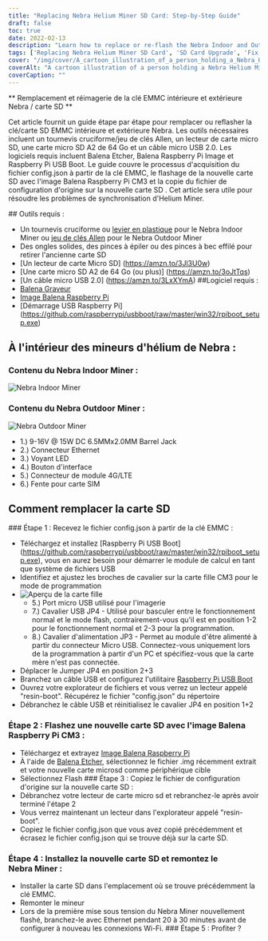 ```yaml
---
title: "Replacing Nebra Helium Miner SD Card: Step-by-Step Guide"
draft: false
toc: true
date: 2022-02-13
description: "Learn how to replace or re-flash the Nebra Indoor and Outdoor EMMC Key/SD Card and fix Helium Miner syncing issues with this step-by-step guide."
tags: ['Replacing Nebra Helium Miner SD Card', 'SD Card Upgrade', 'Fix Helium Miner Syncing Issues', 'Nebra', 'Nebra Indoor Miner', 'Nebra Outdoor Miner', 'Balena Etcher', 'Helium Miner', 'Raspberry Pi Compute Module 3', 'RPiBoot', 'Upgrading Nebra Helium Miners SD Card', 'SD Card Replacement for Helium Miner', 'Resolving Synchronization Issues with Nebra Miner', 'Nebra Mining Equipment', 'Using Balena Etcher for SD Card Flashing', 'Helium Mining with Nebra Miner', 'Raspberry Pi Compute Module 3 in Helium Mining', 'RPiBoot for Raspberry Pi-based Mining', 'Miner SD Card Repair', 'Replacing EMMC Key on Nebra Miner']
cover: "/img/cover/A_cartoon_illustration_of_a_person_holding_a_Nebra_Helium_M.png"
coverAlt: "A cartoon illustration of a person holding a Nebra Helium Miner with an open panel revealing the SD card slot and the steps of the guide appearing as a guidebook floating above the device."
coverCaption: ""
---
```


 ** Remplacement et réimagerie de la clé EMMC intérieure et extérieure Nebra / carte SD **  Cet article fournit un guide étape par étape pour remplacer ou reflasher la clé/carte SD EMMC intérieure et extérieure Nebra. Les outils nécessaires incluent un tournevis cruciforme/jeu de clés Allen, un lecteur de carte micro SD, une carte micro SD A2 de 64 Go et un câble micro USB 2.0. Les logiciels requis incluent Balena Etcher, Balena Raspberry Pi Image et Raspberry Pi USB Boot. Le guide couvre le processus d'acquisition du fichier config.json à partir de la clé EMMC, le flashage de la nouvelle carte SD avec l'image Balena Raspberry Pi CM3 et la copie du fichier de configuration d'origine sur la nouvelle carte SD . Cet article sera utile pour résoudre les problèmes de synchronisation d'Helium Miner.  ## Outils requis : - Un tournevis cruciforme ou [levier en plastique](https://amzn.to/3rLXVfc) pour le Nebra Indoor Miner ou [jeu de clés Allen](https://amzn.to/34SlnOS) pour le Nebra Outdoor Miner - Des ongles solides, des pinces à épiler ou des pinces à bec effilé pour retirer l'ancienne carte SD - [Un lecteur de carte Micro SD] (https://amzn.to/3Jl3U0w) - [Une carte micro SD A2 de 64 Go (ou plus)] (https://amzn.to/3oJtTqs) - [Un câble micro USB 2.0] (https://amzn.to/3LxXYmA) ##Logiciel requis : - [Balena Graveur](https://www.balena.io/etcher/) - [Image Balena Raspberry Pi](https://api.balena-cloud.com/download?deviceType=raspberrypi3-64&version=2.80.3+rev1.prod&fileType=.zip) - [Démarrage USB Raspberry Pi] (https://github.com/raspberrypi/usbboot/raw/master/win32/rpiboot_setup.exe)   ## À l'intérieur des mineurs d'hélium de Nebra : ### Contenu du Nebra Indoor Miner : ![Nebra Indoor Miner](https://helium.nebra.com/media/photos/indoor/Indoor-internal-lights.png) ### Contenu du Nebra Outdoor Miner : ![Nebra Outdoor Miner](https://helium.nebra.com/media/photos/outdoor/Inside-Interfaces.jpg)  - 1.) 9-16V @ 15W DC 6.5MMx2.0MM Barrel Jack  - 2.) Connecteur Ethernet  - 3.) Voyant LED  - 4.) Bouton d'interface  - 5.) Connecteur de module 4G/LTE  - 6.) Fente pour carte SIM  ## Comment remplacer la carte SD ### Étape 1 : Recevez le fichier config.json à partir de la clé EMMC : - Téléchargez et installez [Raspberry Pi USB Boot] (https://github.com/raspberrypi/usbboot/raw/master/win32/rpiboot_setup.exe), vous en aurez besoin pour démarrer le module de calcul en tant que système de fichiers USB - Identifiez et ajustez les broches de cavalier sur la carte fille CM3 pour le mode de programmation  - ![Aperçu de la carte fille](https://helium.nebra.com/media/photos/outdoor/daughterboardBreakdown.png)    - 5.) Port micro USB utilisé pour l'imagerie    - 7.) Cavalier USB JP4 - Utilisé pour basculer entre le fonctionnement normal et le mode flash, contrairement-vous qu'il est en position 1-2 pour le fonctionnement normal et 2-3 pour la programmation.    - 8.) Cavalier d'alimentation JP3 - Permet au module d'être alimenté à partir du connecteur Micro USB. Connectez-vous uniquement lors de la programmation à partir d'un PC et spécifiez-vous que la carte mère n'est pas connectée.  - Déplacer le Jumper JP4 en position 2+3  - Branchez un câble USB et configurez l'utilitaire [Raspberry Pi USB Boot](https://github.com/raspberrypi/usbboot/raw/master/win32/rpiboot_setup.exe)  - Ouvrez votre explorateur de fichiers et vous verrez un lecteur appelé "resin-boot". Récupérez le fichier "config.json" du répertoire  - Débranchez le câble USB et réinitialisez le cavalier JP4 en position 1+2 ### Étape 2 : Flashez une nouvelle carte SD avec l'image Balena Raspberry Pi CM3 : - Téléchargez et extrayez [Image Balena Raspberry Pi](https://api.balena-cloud.com/download?deviceType=raspberrypi3-64&version=2.80.3+rev1.prod&fileType=.zip) - À l'aide de [Balena Etcher](https://www.balena.io/etcher/), sélectionnez le fichier .img récemment extrait et votre nouvelle carte microsd comme périphérique cible - Sélectionnez Flash ### Étape 3 : Copiez le fichier de configuration d'origine sur la nouvelle carte SD : - Débranchez votre lecteur de carte micro sd et rebranchez-le après avoir terminé l'étape 2 - Vous verrez maintenant un lecteur dans l'explorateur appelé "resin-boot".  - Copiez le fichier config.json que vous avez copié précédemment et écrasez le fichier config.json qui se trouve déjà sur la carte SD. ### Étape 4 : Installez la nouvelle carte SD et remontez le Nebra Miner :  - Installer la carte SD dans l'emplacement où se trouve précédemment la clé EMMC.  - Remonter le mineur  - Lors de la première mise sous tension du Nebra Miner nouvellement flashé, branchez-le avec Ethernet pendant 20 à 30 minutes avant de configurer à nouveau les connexions Wi-Fi. ### Étape 5 : Profiter ?    